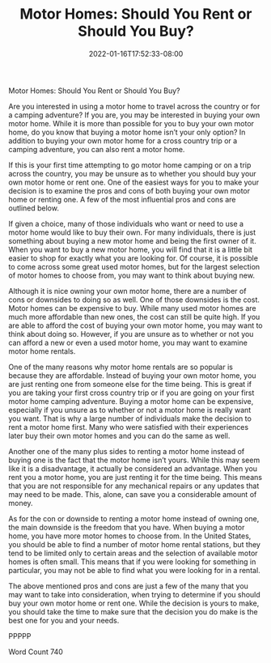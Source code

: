 ﻿---
title: "Motor Homes:  Should You Rent or Should You Buy?"
date: 2022-01-16T17:52:33-08:00
description: "TXT Tips for Web Success"
featured_image: "/images/TXT.jpg"
tags: ["TXT"]
---

Motor Homes:  Should You Rent or Should You Buy?

Are you interested in using a motor home to travel across the country or for a camping adventure?  If you are, you may be interested in buying your own motor home. While it is more than possible for you to buy your own motor home, do you know that buying a motor home isn’t your only option?  In addition to buying your own motor home for a cross country trip or a camping adventure, you can also rent a motor home.

If this is your first time attempting to go motor home camping or on a trip across the country, you may be unsure as to whether you should buy your own motor home or rent one.  One of the easiest ways for you to make your decision is to examine the pros and cons of both buying your own motor home or renting one. A few of the most influential pros and cons are outlined below.

If given a choice, many of those individuals who want or need to use a motor home would like to buy their own.  For many individuals, there is just something about buying a new motor home and being the first owner of it. When you want to buy a new motor home, you will find that it is a little bit easier to shop for exactly what you are looking for. Of course, it is possible to come across some great used motor homes, but for the largest selection of motor homes to choose from, you may want to think about buying new.

Although it is nice owning your own motor home, there are a number of cons or downsides to doing so as well. One of those downsides is the cost. Motor homes can be expensive to buy. While many used motor homes are much more affordable than new ones, the cost can still be quite high. If you are able to afford the cost of buying your own motor home, you may want to think about doing so.  However, if you are unsure as to whether or not you can afford a new or even a used motor home, you may want to examine motor home rentals.

One of the many reasons why motor home rentals are so popular is because they are affordable.  Instead of buying your own motor home, you are just renting one from someone else for the time being. This is great if you are taking your first cross country trip or if you are going on your first motor home camping adventure.  Buying a motor home can be expensive, especially if you unsure as to whether or not a motor home is really want you want.  That is why a large number of individuals make the decision to rent a motor home first.  Many who were satisfied with their experiences later buy their own motor homes and you can do the same as well.

Another one of the many plus sides to renting a motor home instead of buying one is the fact that the motor home isn’t yours.  While this may seem like it is a disadvantage, it actually be considered an advantage. When you rent you a motor home, you are just renting it for the time being. This means that you are not responsible for any mechanical repairs or any updates that may need to be made. This, alone, can save you a considerable amount of money. 

As for the con or downside to renting a motor home instead of owning one, the main downside is the freedom that you have. When buying a motor home, you have more motor homes to choose from. In the United States, you should be able to find a number of motor home rental stations, but they tend to be limited only to certain areas and the selection of available motor homes is often small. This means that if you were looking for something in particular, you may not be able to find what you were looking for in a rental.

The above mentioned pros and cons are just a few of the many that you may want to take into consideration, when trying to determine if you should buy your own motor home or rent one. While the decision is yours to make, you should take the time to make sure that the decision you do make is the best one for you and your needs.

PPPPP

Word Count 740

